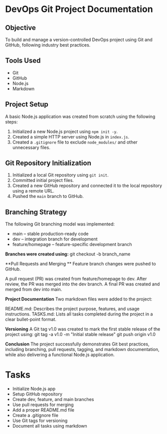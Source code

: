 # DevOps Git Project Documentation

## Objective

To build and manage a version-controlled DevOps project using Git and GitHub, following industry best practices.

## Tools Used

- Git
- GitHub
- Node.js
- Markdown

## Project Setup

A basic Node.js application was created from scratch using the following steps:

1. Initialized a new Node.js project using `npm init -y`.
2. Created a simple HTTP server using Node.js in `index.js`.
3. Created a `.gitignore` file to exclude `node_modules/` and other unnecessary files.

## Git Repository Initialization

1. Initialized a local Git repository using `git init`.
2. Committed initial project files.
3. Created a new GitHub repository and connected it to the local repository using a remote URL.
4. Pushed the `main` branch to GitHub.

## Branching Strategy

The following Git branching model was implemented:

- main – stable production-ready code
- dev – integration branch for development
- feature/homepage – feature-specific development branch

**Branches were created using:**
git checkout -b branch_name

**Pull Requests and Merging **
Feature branch changes were pushed to GitHub.

A pull request (PR) was created from feature/homepage to dev. After review, the PR was merged into the dev branch. A final PR was created and merged from dev into main.

**Project Documentation**
Two markdown files were added to the project:

README.md: Describes the project purpose, features, and usage instructions.
TASKS.md: Lists all tasks completed during the project in a clear bullet-point format.

**Versioning**
A Git tag v1.0 was created to mark the first stable release of the project using:
git tag -a v1.0 -m "Initial stable release"
git push origin v1.0

**Conclusion**
The project successfully demonstrates Git best practices, including branching, pull requests, tagging, and markdown documentation, 
while also delivering a functional Node.js application.

# Tasks

- Initialize Node.js app
- Setup GitHub repository
- Create dev, feature, and main branches
- Use pull requests for merging
- Add a proper README.md file
- Create a .gitignore file
- Use Git tags for versioning
- Document all tasks using markdown



